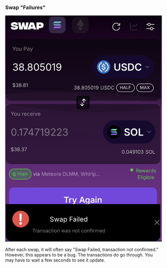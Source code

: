 ### Swap "Failures"

![Swap Failure](image.png)

After each swap, it will often say "Swap Failed, transaction not confirmed." However, this appears to be a bug. The transactions do go through. You may have to wait a few seconds to see it update.